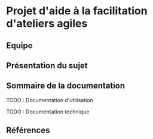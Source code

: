# Projet d'aide à la facilitation d'ateliers agiles

## Equipe

## Présentation du sujet

## Sommaire de la documentation

TODO : Documentation d'utilisation 

TODO : Documentation technique

## Références

